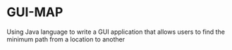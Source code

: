 # GUI-MAP
Using Java language to write a GUI application that allows users to find the minimum path from a location to another
